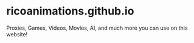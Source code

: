 # ricoanimations.github.io
 Proxies, Games, Videos, Movies, AI, and much more you can use on this website!
